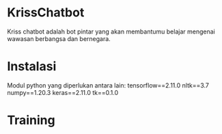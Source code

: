 # KrissChatbot
  Kriss chatbot adalah bot pintar yang akan membantumu belajar mengenai wawasan berbangsa dan bernegara.
  
# Instalasi
Modul python yang diperlukan antara lain:
tensorflow==2.11.0
nltk==3.7
numpy==1.20.3
keras==2.11.0
tk==0.1.0

# Training

